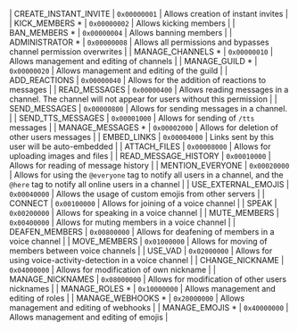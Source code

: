 | CREATE\_INSTANT\_INVITE | `0x00000001` | Allows creation of instant invites |
| KICK\_MEMBERS * | `0x00000002` | Allows kicking members |
| BAN\_MEMBERS * | `0x00000004` | Allows banning members |
| ADMINISTRATOR * | `0x00000008` | Allows all permissions and bypasses channel permission overwrites |
| MANAGE\_CHANNELS * | `0x00000010` | Allows management and editing of channels |
| MANAGE\_GUILD * | `0x00000020` | Allows management and editing of the guild |
| ADD\_REACTIONS | `0x00000040` | Allows for the addition of reactions to messages |
| READ\_MESSAGES | `0x00000400` | Allows reading messages in a channel. The channel will not appear for users without this permission |
| SEND\_MESSAGES | `0x00000800` | Allows for sending messages in a channel. |
| SEND\_TTS\_MESSAGES | `0x00001000` | Allows for sending of `/tts` messages |
| MANAGE\_MESSAGES *  | `0x00002000` | Allows for deletion of other users messages |
| EMBED\_LINKS | `0x00004000` | Links sent by this user will be auto-embedded |
| ATTACH\_FILES | `0x00008000` | Allows for uploading images and files |
| READ\_MESSAGE\_HISTORY | `0x00010000` | Allows for reading of message history |
| MENTION\_EVERYONE | `0x00020000` | Allows for using the `@everyone` tag to notify all users in a channel, and the `@here` tag to notify all online users in a channel |
| USE\_EXTERNAL\_EMOJIS | `0x00040000` | Allows the usage of custom emojis from other servers |
| CONNECT | `0x00100000` | Allows for joining of a voice channel |
| SPEAK | `0x00200000` | Allows for speaking in a voice channel |
| MUTE\_MEMBERS | `0x00400000` | Allows for muting members in a voice channel |
| DEAFEN\_MEMBERS | `0x00800000` | Allows for deafening of members in a voice channel |
| MOVE\_MEMBERS | `0x01000000` | Allows for moving of members between voice channels |
| USE\_VAD | `0x02000000` | Allows for using voice-activity-detection in a voice channel |
| CHANGE\_NICKNAME | `0x04000000` | Allows for modification of own nickname |
| MANAGE\_NICKNAMES | `0x08000000` | Allows for modification of other users nicknames |
| MANAGE\_ROLES * | `0x10000000` | Allows management and editing of roles |
| MANAGE\_WEBHOOKS * | `0x20000000` | Allows management and editing of webhooks |
| MANAGE\_EMOJIS * | `0x40000000` | Allows management and editing of emojis |

